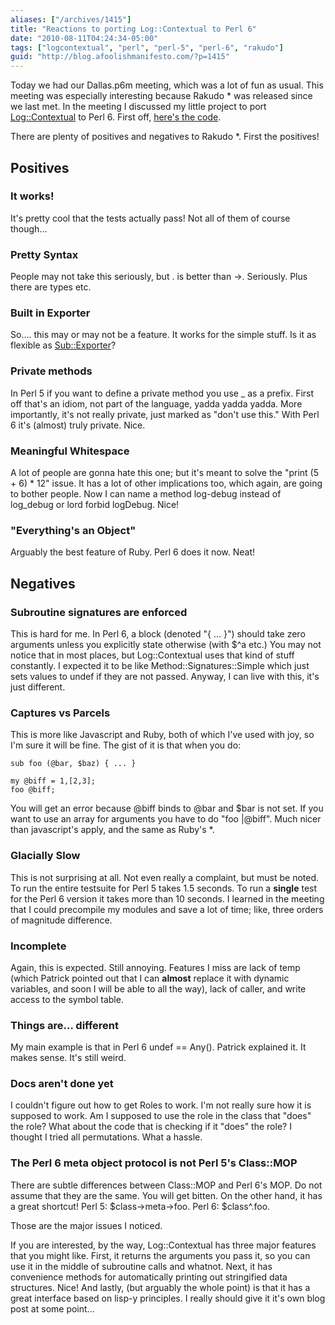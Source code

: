 ```yaml
---
aliases: ["/archives/1415"]
title: "Reactions to porting Log::Contextual to Perl 6"
date: "2010-08-11T04:24:34-05:00"
tags: ["logcontextual", "perl", "perl-5", "perl-6", "rakudo"]
guid: "http://blog.afoolishmanifesto.com/?p=1415"
---
```

Today we had our Dallas.p6m meeting, which was a lot of fun as usual. This meeting was especially interesting because Rakudo \* was released since we last met. In the meeting I discussed my little project to port [Log::Contextual](http://search.cpan.org/perldoc?Log::Contextual) to Perl 6. First off, [here's the code](http://github.com/frioux/LCP6).

There are plenty of positives and negatives to Rakudo \*. First the positives!

## Positives

### It works!

It's pretty cool that the tests actually pass! Not all of them of course though...

### Pretty Syntax

People may not take this seriously, but . is better than ->. Seriously. Plus there are types etc.

### Built in Exporter

So.... this may or may not be a feature. It works for the simple stuff. Is it as flexible as [Sub::Exporter](http://search.cpan.org/perldoc?Sub::Exporter)?

### Private methods

In Perl 5 if you want to define a private method you use \_ as a prefix. First off that's an idiom, not part of the language, yadda yadda yadda. More importantly, it's not really private, just marked as "don't use this." With Perl 6 it's (almost) truly private. Nice.

### Meaningful Whitespace

A lot of people are gonna hate this one; but it's meant to solve the "print (5 + 6) \* 12" issue. It has a lot of other implications too, which again, are going to bother people. Now I can name a method log-debug instead of log\_debug or lord forbid logDebug. Nice!

### "Everything's an Object"

Arguably the best feature of Ruby. Perl 6 does it now. Neat!

## Negatives

### Subroutine signatures are enforced

This is hard for me. In Perl 6, a block (denoted "\{ ... \}") should take zero arguments unless you explicitly state otherwise (with $^a etc.) You may not notice that in most places, but Log::Contextual uses that kind of stuff constantly. I expected it to be like Method::Signatures::Simple which just sets values to undef if they are not passed. Anyway, I can live with this, it's just different.

### Captures vs Parcels

This is more like Javascript and Ruby, both of which I've used with joy, so I'm sure it will be fine. The gist of it is that when you do:

    sub foo (@bar, $baz) { ... }

    my @biff = 1,[2,3];
    foo @biff;

You will get an error because @biff binds to @bar and $bar is not set. If you want to use an array for arguments you have to do "foo |@biff". Much nicer than javascript's apply, and the same as Ruby's \*.

### Glacially Slow

This is not surprising at all. Not even really a complaint, but must be noted. To run the entire testsuite for Perl 5 takes 1.5 seconds. To run a **single** test for the Perl 6 version it takes more than 10 seconds. I learned in the meeting that I could precompile my modules and save a lot of time; like, three orders of magnitude difference.

### Incomplete

Again, this is expected. Still annoying. Features I miss are lack of temp (which Patrick pointed out that I can **almost** replace it with dynamic variables, and soon I will be able to all the way), lack of caller, and write access to the symbol table.

### Things are... different

My main example is that in Perl 6 undef == Any(). Patrick explained it. It makes sense. It's still weird.

### Docs aren't done yet

I couldn't figure out how to get Roles to work. I'm not really sure how it is supposed to work. Am I supposed to use the role in the class that "does" the role? What about the code that is checking if it "does" the role? I thought I tried all permutations. What a hassle.

### The Perl 6 meta object protocol is not Perl 5's Class::MOP

There are subtle differences between Class::MOP and Perl 6's MOP. Do not assume that they are the same. You will get bitten. On the other hand, it has a great shortcut! Perl 5: $class->meta->foo. Perl 6: $class^.foo.

Those are the major issues I noticed.

If you are interested, by the way, Log::Contextual has three major features that you might like. First, it returns the arguments you pass it, so you can use it in the middle of subroutine calls and whatnot. Next, it has convenience methods for automatically printing out stringified data structures. Nice! And lastly, (but arguably the whole point) is that it has a great interface based on lisp-y principles. I really should give it it's own blog post at some point...
